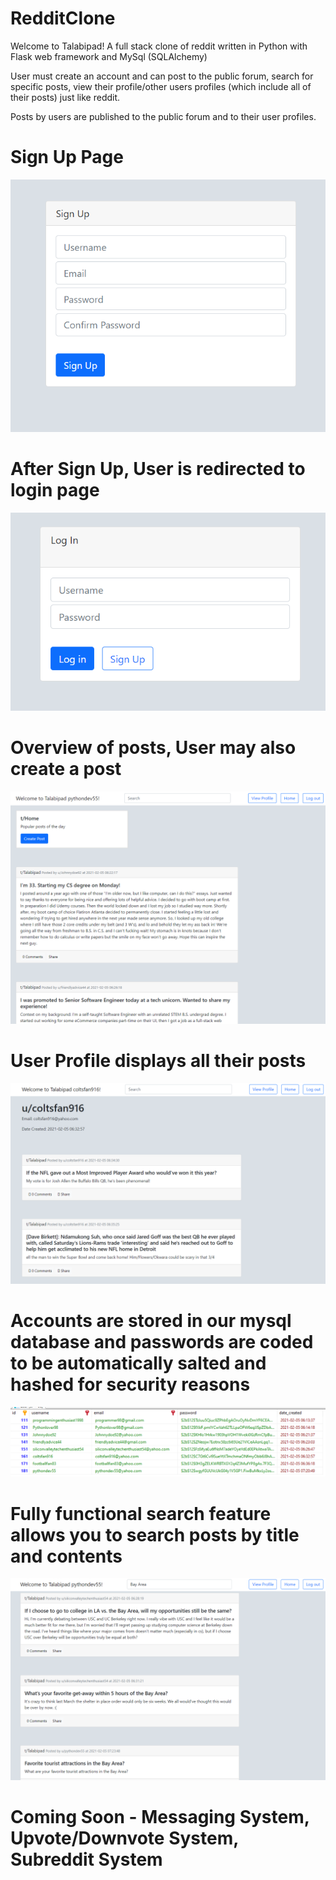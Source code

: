 # RedditClone
Welcome to Talabipad! A full stack clone of reddit written in Python with Flask web framework and MySql (SQLAlchemy)

User must create an account and can post to the public forum, search for specific posts, view their profile/other users profiles (which include all of their posts) just like reddit.

Posts by users are published to the public forum and to their user profiles.

# Sign Up Page
![alt text](https://github.com/Davidtalabi/RedditClone/blob/main/Signup.PNG)


# After Sign Up, User is redirected to login page
![alt text](https://github.com/Davidtalabi/RedditClone/blob/main/Login.PNG)

# Overview of posts, User may also create a post
![alt text](https://github.com/Davidtalabi/RedditClone/blob/main/Overview.PNG)

# User Profile displays all their posts
![alt text](https://github.com/Davidtalabi/RedditClone/blob/main/Profile.PNG)

# Accounts are stored in our mysql database and passwords are coded to be automatically salted and hashed for security reasons
![alt text](https://github.com/Davidtalabi/RedditClone/blob/main/sql1.PNG)

# Fully functional search feature allows you to search posts by title and contents
![alt text](https://github.com/Davidtalabi/RedditClone/blob/main/Search.PNG)







# Coming Soon - Messaging System, Upvote/Downvote System, Subreddit System


